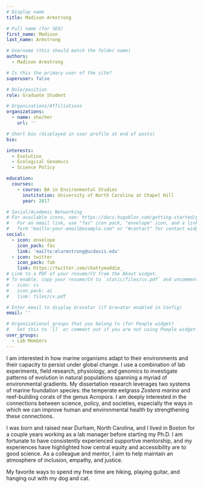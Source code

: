 ```yaml
---
# Display name
title: Madison Armstrong

# Full name (for SEO)
first_name: Madison
last_name: Armstrong

# Username (this should match the folder name)
authors:
  - Madison Armstrong

# Is this the primary user of the site?
superuser: false

# Role/position
role: Graduate Student

# Organizations/Affiliations
organizations:
  - name: she/her
    url: ''

# Short bio (displayed in user profile at end of posts)
bio: 

interests:
  - Evolution
  - Ecological Genomics
  - Science Policy

education:
  courses:
    - course: BA in Environmental Studies
      institution: University of North Carolina at Chapel Hill
      year: 2017

# Social/Academic Networking
# For available icons, see: https://docs.hugoblox.com/getting-started/page-builder/#icons
#   For an email link, use "fas" icon pack, "envelope" icon, and a link in the
#   form "mailto:your-email@example.com" or "#contact" for contact widget.
social:
  - icon: envelope
    icon_pack: fas
    link: 'mailto:mlarmstrong@ucdavis.edu'
  - icon: twitter
    icon_pack: fab
    link: https://twitter.com/chattymaddie_
# Link to a PDF of your resume/CV from the About widget.
# To enable, copy your resume/CV to `static/files/cv.pdf` and uncomment the lines below.
# - icon: cv
#   icon_pack: ai
#   link: files/cv.pdf

# Enter email to display Gravatar (if Gravatar enabled in Config)
email: ''

# Organizational groups that you belong to (for People widget)
#   Set this to `[]` or comment out if you are not using People widget.
user_groups:
  - Lab Members
---
```


I am interested in how marine organisms adapt to their environments and their capacity to persist under global change. I use a combination of lab experiments, field research, physiology, and genomics to investigate patterns of evolution in natural populations spanning a myriad of environmental gradients. My dissertation research leverages two systems of marine foundation species: the temperate eelgrass *Zostera marina* and reef-building corals of the genus Acropora. I am deeply interested in the connections between science, policy, and societies, especially the ways in which we can improve human and environmental health by strengthening these connections. 

I was born and raised near Durham, North Carolina, and I lived in Boston for a couple years working as a lab manager before starting my Ph.D. I am fortunate to have consistently experienced supportive mentorship, and my experiences have highlighted how central equity and accessibility are to good science. As a colleague and mentor, I aim to help maintain an atmosphere of inclusion, empathy, and justice. 

My favorite ways to spend my free time are hiking, playing guitar, and hanging out with my dog and cat. 